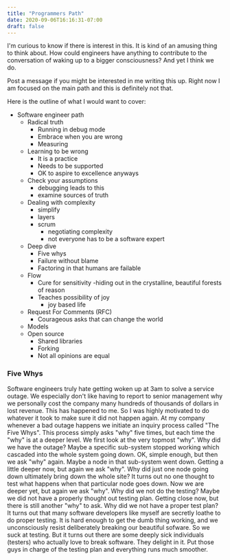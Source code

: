 ```yaml
---
title: "Programmers Path"
date: 2020-09-06T16:16:31-07:00
draft: false
---
```


I'm curious to know if there is interest in this. It is kind of an amusing thing to think about. How could engineers have anything to contribute to the conversation of waking up to a bigger consciousness? And yet I think we do.

Post a message if you might be interested in me writing this up. Right now I am focused on the main path and this is definitely not that.

Here is the outline of what I would want to cover:

- Software engineer path
  - Radical truth
    - Running in debug mode
    - Embrace when you are wrong
    - Measuring
  - Learning to be wrong
    - It is a practice
    - Needs to be supported
    - OK to aspire to excellence anyways
  - Check your assumptions
    - debugging leads to this
    - examine sources of truth
  - Dealing with complexity
    - simplify
    - layers
    - scrum
      - negotiating complexity
      - not everyone has to be a software expert
  - Deep dive
    - Five whys
    - Failure without blame
    - Factoring in that humans are failable
  - Flow
    - Cure for sensitivity
      -hiding out in the crystalline, beautiful forests of reason
    - Teaches possibility of joy
      - joy based life
  - Request For Comments (RFC)
    - Courageous asks that can change the world
  - Models
  - Open source
    - Shared libraries
    - Forking
    - Not all opinions are equal

### Five Whys

Software engineers truly hate getting woken up at 3am to solve a service outage. We especially don't like having to report to senior management why we personally cost the company many hundreds of thousands of dollars in lost revenue. This has happened to me. So I was highly motivated to do whatever it took to make sure it did not happen again. At my company whenever a bad outage happens we initiate an inquiry process called "The Five Whys". This process simply asks "why" five times, but each time the "why" is at a deeper level. We first look at the very topmost "why". Why did we have the outage? Maybe a specific sub-system stopped working which cascaded into the whole system going down. OK, simple enough, but then we ask "why" again. Maybe a node in that sub-system went down. Getting a little deeper now, but again we ask "why". Why did just one node going down ultimately bring down the whole site? It turns out no one thought to test what happens when that particular node goes down. Now we are deeper yet, but again we ask "why". Why did we not do the testing? Maybe we did not have a properly thought out testing plan. Getting close now, but there is still another "why" to ask. Why did we not have a proper test plan? It turns out that many software developers like myself are secretly loathe to do proper testing. It is hard enough to get the dumb thing working, and we unconsciously resist deliberately breaking our beautiful sofware. So we suck at testing. But it turns out there are some deeply sick individuals (testers) who actually love to break software. They delight in it. Put those guys in charge of the testing plan and everything runs much smoother.
